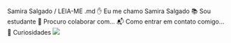 Samira Salgado / LEIA-ME .md
✋ Eu me chamo Samira Salgado
📚 Sou estudante
💚 Procuro colaborar com...
📬 Como entrar em contato comigo...
🔋 Curiosidades
![](https://media1.tenor.com/m/xEf4j9pnMywAAAAd/dog-dogs.gif)
